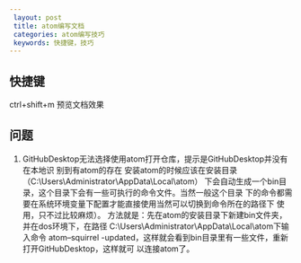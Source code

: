 ```yaml
---
 layout: post
 title: atom编写文档
 categories: atom编写技巧
 keywords: 快捷键，技巧
---
```


## 快捷键
  ctrl+shift+m 预览文档效果
  
## 问题
1. GitHubDesktop无法选择使用atom打开仓库，提示是GitHubDesktop并没有在本地识
别到有atom的存在
  安装atom的时候应该在安装目录（C:\Users\Administrator\AppData\Local\atom）
  下会自动生成一个bin目录，这个目录下会有一些可执行的命令文件。当然一般这个目录
  下的命令都需要在系统环境变量下配置才能直接使用当然可以切换到命令所在的路径下
  使用，只不过比较麻烦）。
  方法就是：先在atom的安装目录下新建bin文件夹，并在dos环境下，在路径
  C:\Users\Administrator\AppData\Local\atom下输入命令 atom–squirrel
  -updated，这样就会看到bin目录里有一些文件，重新打开GitHubDesktop，这样就可
  以连接atom了。
